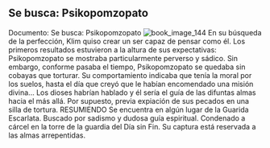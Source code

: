 ## Se busca: Psikopomzopato
Documento: Se busca: Psikopomzopato
![book_image_144](https://media.discordapp.net/attachments/1105643336989159555/1105647669935874138/144.jpg)
En su búsqueda de la perfección, Klim quiso crear un ser capaz de pensar como él. Los primeros resultados estuvieron a la altura de sus expectativas: Psikopomzopato se mostraba particularmente perverso y sádico. Sin embargo, conforme pasaba el tiempo, Psikopomzopato se quedaba sin cobayas que torturar. Su comportamiento indicaba que tenía la moral por los suelos, hasta el día que creyó que le habían encomendado una misión divina... Los dioses habrían hablado y él sería el guía de las difuntas almas hacia el más allá. Por supuesto, previa expiación de sus pecados en una silla de tortura.
RESUMIENDO
Se encuentra en algún lugar de la Guarida Escarlata.
Buscado por sadismo y dudosa guía espiritual.
Condenado a cárcel en la torre de la guardia del Día sin Fin.
Su captura está reservada a las almas arrepentidas.
